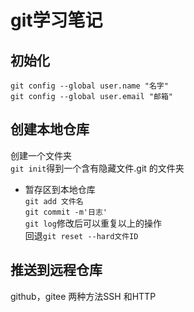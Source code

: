 # git学习笔记  
## 初始化  
`git config --global user.name "名字"`  
`git config --global user.email "邮箱"`
## 创建本地仓库  
创建一个文件夹  
`git init`得到一个含有隐藏文件.git 的文件夹  
* 暂存区到本地仓库  
`git add 文件名`  
`git commit -m'日志'`  
`git log`修改后可以重复以上的操作  
回退`git reset --hard文件ID`  
## 推送到远程仓库  
github，gitee 两种方法SSH 和HTTP  
